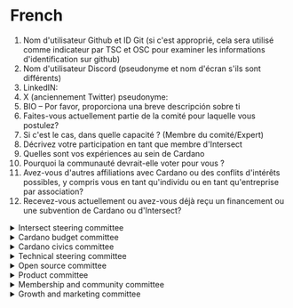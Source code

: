 # French

1. Nom d'utilisateur Github et ID Git (si c'est approprié, cela sera utilisé comme indicateur par TSC et OSC pour examiner les informations d'identification sur github)
2. Nom d'utilisateur Discord (pseudonyme et nom d'écran s'ils sont différents)
3. LinkedIN:
4. X (anciennement Twitter) pseudonyme:
5. BIO – Por favor, proporciona una breve descripción sobre ti
6. Faites-vous actuellement partie de la comité pour laquelle vous postulez?
7. Si c'est le cas, dans quelle capacité ? (Membre du comité/Expert)
8. Décrivez votre participation en tant que membre d'Intersect
9. Quelles sont vos expériences au sein de Cardano
10. Pourquoi la communauté devrait-elle voter pour vous ?
11. Avez-vous d'autres affiliations avec Cardano ou des conflits d'intérêts possibles, y compris vous en tant qu'individu ou en tant qu'entreprise par association?
12. Recevez-vous actuellement ou avez-vous déjà reçu un financement ou une subvention de Cardano ou d'Intersect?

<details>

<summary>Intersect steering committee </summary>

1. Comment proposeriez-vous d'améliorer le processus actuel d'intégration des commentaires de la communauté dans le processus de prise de décision d'Intersect ?
2. Quelles compétences ou expériences spécifiques pensez-vous posséder qui seraient les plus précieuses pour le comité directeur d'Intersect, et comment les exploiteriez-vous pour contribuer à ses objectifs ?
3. En tant que membre élu, vous représenteriez la communauté Cardano au sein du comité directeur d'Intersect. Comment assureriez-vous une communication cohérente et efficace entre le(s) comité(s) et la communauté, et comment recueilleriez-vous et intégreriez-vous les commentaires de la communauté dans la prise de décision du comité ?

</details>

<details>

<summary>Cardano budget committee</summary>

1. Pourriez-vous décrire une expérience passée qui illustre votre compréhension des principes financiers et de la gestion budgétaire, y compris la manière dont vous avez surveillé les performances budgétaires et effectué les ajustements nécessaires ?
2. Comment avez-vous déjà aligné les priorités budgétaires sur les objectifs plus larges d'une organisation, et quelles méthodes avez-vous utilisées pour garantir l'exactitude et la transparence des dossiers et des projections financières ?
3. Quelle est votre approche de la collaboration avec diverses parties prenantes, telles que les équipes financières et les chefs de service, pour identifier les opportunités d'économies, gérer les risques financiers et maintenir la responsabilité ?

</details>

<details>

<summary>Cardano civics committee</summary>

1. Quelle est votre vision de la manière d'améliorer le modèle de gouvernance de Cardano et sur quoi suggérez-vous que nous nous concentrions en premier ? Soyez bref
2. Comment avez-vous contribué à la transformation de la gouvernance sur Cardano, et pourquoi cela fait-il de vous un bon candidat pour le Comité civique ? Soyez bref
3. Quelles stratégies mettriez-vous en œuvre pour engager et éduquer la communauté Cardano au sens large sur les processus de gouvernance ?

</details>

<details>

<summary>Technical steering committee</summary>

1. Décrivez votre expérience dans le développement et la mise en œuvre de la technologie Core Cardando Blockchain ? (Ou toute autre blockchain, le cas échéant) (Par exemple...)
2. Décrivez votre expérience dans la rédaction ou l'évaluation de propositions complexes de blockchain ? (Par exemple, documents de recherche, briefs de projet, appels d'offres, évaluation des offres)
3. Décrivez toute autre expérience pertinente que vous avez liée à d'autres responsabilités du TSC ? (Par exemple, appels d'offres, assurance qualité, gestion de programme, communications techniques)

</details>

<details>

<summary>Open source committee</summary>

1. ¿Quelle est votre expérience en matière de participation à des projets open source ?
2. Quelle est votre expérience en matière de participation à des communautés ouvertes ?
3. Quelle est votre expérience en matière de gestion de budget/contrat liée à des projets ?

</details>

<details>

<summary>Product committee</summary>

1. Pouvez-vous partager un exemple concret de définition et de lancement réussis d'un produit ?
2. À quoi ressemble l'adéquation produit-marché pour Cardano et comment peut-elle améliorer l'acquisition, la fidélisation et le positionnement global sur le marché des clients ?
3. Comment hiérarchiseriez-vous les projets ou les fonctionnalités de Cardano pour maximiser l'impact ?

</details>

<details>

<summary>Membership and community committee</summary>

1. Parlez-nous des ressources dont vous disposez pour contribuer aux activités du comité : par exemple : combien d'heures par semaine pouvez-vous y consacrer ? À quelle fréquence pouvez-vous participer aux canaux de communication désignés par le comité ?
2. Quelles sont les initiatives clés du MCC qui vous enthousiasment le plus ou auxquelles vous êtes le plus disposé à contribuer ?
3. Pouvez-vous nous faire part de vos réflexions sur la transparence et la responsabilité en ce qui concerne votre travail au sein du MCC et le travail du MCC dans son ensemble ? - Comment communiquez-vous à la communauté ce que vous faites au sein du MCC et avez-vous l'intention de garder les discussions au sein du MCC aussi publiques que possible ?

</details>

<details>

<summary>Growth and marketing committee</summary>

1. Pouvez-vous décrire votre expérience marketing dans le Web3 et le Web2, y compris le nombre d'années pendant lesquelles vous avez travaillé dans chacun d'eux ? Donnez des exemples de campagnes de croissance marketing que vous avez déployées ou élaborées dans le passé, y compris des liens vers des travaux si possible
2. À votre avis, quels sont les principaux défis auxquels Cardano est confronté dans ses efforts de croissance aujourd'hui, et comment proposeriez-vous de les relever en tant que membre du comité marketing ?
3. Décrivez une campagne/activité marketing réussie que vous avez menée ou à laquelle vous avez contribué dans un contexte lié au marketing technologique. Quelles stratégies avez-vous mises en œuvre et quels ont été les résultats mesurables ?

</details>
